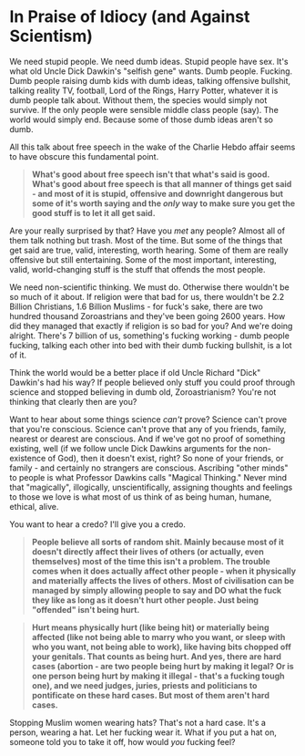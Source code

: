 # In Praise of Idiocy (and Against Scientism)

We need stupid people.  We need dumb ideas.  Stupid people have sex.  It's what old Uncle Dick Dawkin's "selfish gene" wants. Dumb people.  Fucking.  Dumb people raising dumb kids with dumb ideas, talking offensive bullshit, talking reality TV, football, Lord of the Rings, Harry Potter, whatever it is dumb people talk about. Without them, the species would simply not survive. If the only people were sensible middle class people (say). The world would simply end. Because some of those dumb ideas aren't so dumb.

All this talk about free speech in the wake of the Charlie Hebdo affair seems to have obscure this fundamental point.  

>**What's good about free speech isn't that what's said is good. What's good about free speech is that all manner of things get said - and most of it is stupid, offensive and downright dangerous but some of it's worth saying and the *only* way to make sure you get the good stuff is to let it all get said.**

Are your really surprised by that?  Have you *met* any people? Almost all of them talk nothing but trash. Most of the time. But some of the things that get said are true, valid, interesting, worth hearing.  Some of them are really offensive but still entertaining. Some of the most important, interesting, valid, world-changing stuff is the stuff that offends the most people.

We need non-scientific thinking.  We must do.  Otherwise there wouldn't be so much of it about.  If religion were that bad for us, there wouldn't be 2.2 Billion Christians, 1.6 Billion Muslims - for fuck's sake, there  are  two hundred thousand Zoroastrians and they've been going 2600 years. How did they managed that exactly if religion is so bad for you? And we're doing alright.  There's 7 billion of us, something's fucking working - dumb people fucking, talking each other into bed with their dumb fucking bullshit, is a lot of it.

Think the world would be a better place if old Uncle Richard "Dick" Dawkin's had his way?  If people believed only stuff you could proof through science and stopped believing in dumb old, Zoroastrianism? You're not thinking that clearly then are you?

Want to hear about some things science *can't* prove? Science can't prove that you're conscious. Science can't prove that any of you friends, family, nearest or dearest are conscious.  And if we've got no proof of something existing, well (if we follow uncle Dick Dawkins arguments for the non-existence of God), then it doesn't exist, right? So none of your friends, or family - and certainly no strangers are conscious. Ascribing "other minds" to people is what Professor Dawkins calls "Magical Thinking." Never mind that "magically", illogically, unscientifically, assigning thoughts and feelings to those we love is what most of us think of as being human, humane, ethical, alive.

You want to hear a credo?  I'll give you a credo. 

>**People believe all sorts of random shit.  Mainly because most of it doesn't directly affect their lives of others (or actually, even themselves) most of the time this isn't a problem.  The trouble comes when it does actually affect other people - when it physically and materially affects the lives of others. Most of civilisation can be managed by simply allowing people to say and DO what the fuck they like as long as it doesn't hurt other people.  Just being "offended" isn't being hurt.** 

>**Hurt means physically hurt (like being hit) or materially being affected (like not being able to marry who you want, or sleep with who you want, not being able to work), like having bits chopped off your genitals. That counts as being hurt.  And yes, there are hard cases (abortion - are two people being hurt by making it legal? Or is one person being hurt by making it illegal - that's a fucking tough one), and we need judges, juries, priests and politicians to pontificate on these hard cases. But most of them aren't hard cases.** 

Stopping Muslim women wearing hats? That's not a hard case.  It's a person, wearing a hat.  Let her fucking wear it. What if you put a hat on, someone told you to take it off, how would *you* fucking feel?
